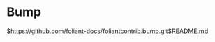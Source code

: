 # Bump

<include sethead="2" nohead="true">
    $https://github.com/foliant-docs/foliantcontrib.bump.git$README.md
</include>
